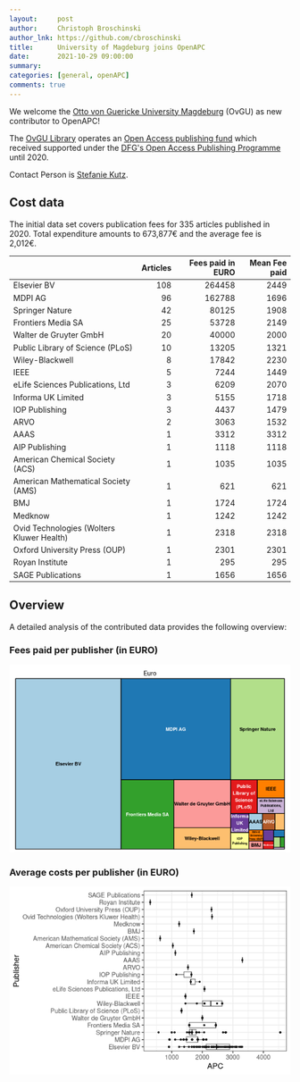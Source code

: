 ```yaml
---
layout:     post
author:     Christoph Broschinski
author_lnk: https://github.com/cbroschinski
title:      University of Magdeburg joins OpenAPC
date:       2021-10-29 09:00:00
summary:    
categories: [general, openAPC]
comments: true
---
```





We welcome the [Otto von Guericke University Magdeburg](https://www.ovgu.de/) (OvGU) as new contributor to OpenAPC!

The [OvGU Library](https://www.ub.ovgu.de/ub/en/) operates an [Open Access publishing fund](https://www.ub.ovgu.de/en/Publication+_+Open+Access/Open+Access/Publication+Fund+for+Articles.html) which received supported under the [DFG's Open Access Publishing Programme](https://www.dfg.de/en/research_funding/programmes/infrastructure/lis/open_access/infrastructure_funding/index.html#4) until 2020.

Contact Person is [Stefanie Kutz](mailto:stefanie.kutz@ovgu.de).

## Cost data



The initial data set covers publication fees for 335 articles published in 2020. Total expenditure amounts to 673,877€ and the average fee is 2,012€.


|                                          | Articles| Fees paid in EURO| Mean Fee paid|
|:-----------------------------------------|--------:|-----------------:|-------------:|
|Elsevier BV                               |      108|            264458|          2449|
|MDPI AG                                   |       96|            162788|          1696|
|Springer Nature                           |       42|             80125|          1908|
|Frontiers Media SA                        |       25|             53728|          2149|
|Walter de Gruyter GmbH                    |       20|             40000|          2000|
|Public Library of Science (PLoS)          |       10|             13205|          1321|
|Wiley-Blackwell                           |        8|             17842|          2230|
|IEEE                                      |        5|              7244|          1449|
|eLife Sciences Publications, Ltd          |        3|              6209|          2070|
|Informa UK Limited                        |        3|              5155|          1718|
|IOP Publishing                            |        3|              4437|          1479|
|ARVO                                      |        2|              3063|          1532|
|AAAS                                      |        1|              3312|          3312|
|AIP Publishing                            |        1|              1118|          1118|
|American Chemical Society (ACS)           |        1|              1035|          1035|
|American Mathematical Society (AMS)       |        1|               621|           621|
|BMJ                                       |        1|              1724|          1724|
|Medknow                                   |        1|              1242|          1242|
|Ovid Technologies (Wolters Kluwer Health) |        1|              2318|          2318|
|Oxford University Press (OUP)             |        1|              2301|          2301|
|Royan Institute                           |        1|               295|           295|
|SAGE Publications                         |        1|              1656|          1656|

## Overview

A detailed analysis of the contributed data provides the following overview:

### Fees paid per publisher (in EURO)

![plot of chunk tree_ovgu_2021_10_29_full](/figure/tree_ovgu_2021_10_29_full-1.png)


###  Average costs per publisher (in EURO)

![plot of chunk box_ovgu_2021_10_29_publisher_full](/figure/box_ovgu_2021_10_29_publisher_full-1.png)

